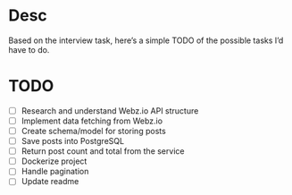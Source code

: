 # Desc
Based on the interview task, here’s a simple TODO of the possible tasks I’d have to do.

# TODO
- [ ] Research and understand Webz.io API structure
- [ ] Implement data fetching from Webz.io
- [ ] Create schema/model for storing posts
- [ ] Save posts into PostgreSQL
- [ ] Return post count and total from the service  
- [ ] Dockerize project
- [ ] Handle pagination
- [ ] Update readme